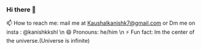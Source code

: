 ### Hi there 👋
📫 How to reach me: mail me at Kaushalkanishk7@gmail.com or Dm me on insta : @kanishkkshl \n
😄 Pronouns: he/him \n
⚡ Fun fact: Im the center of the universe.(Universe is infinite)

<!--
**kanishkkaushal/kanishkkaushal** is a ✨ _special_ ✨ repository because its `README.md` (this file) appears on your GitHub profile.

Here are some ideas to get you started:

- 🔭 I’m currently working on ...
- 🌱 I’m currently learning ...
- 👯 I’m looking to collaborate on ...
- 🤔 I’m looking for help with ...
- 💬 Ask me about ...
- 📫 How to reach me: mail me at Kaushalkanishk7@gmail.com or Dm me on insta : @kanishkkshl
- 😄 Pronouns: he/him
- ⚡ Fun fact: Im the center of the universe.(Universe is infinite)
-->
